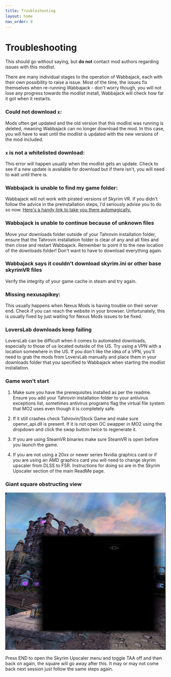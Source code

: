```yaml
---
title: Troubleshooting
layout: home
nav_order: 8
---
```


# Troubleshooting
This should go without saying, but **do not** contact mod authors regarding issues with this modlist.

There are many individual stages to the operation of Wabbajack, each with their own possibility to raise a issue. Most of the time, the issues fix themselves when re-running Wabbajack - don't worry though, you will not lose any progress towards the modlist install, Wabbajack will check how far it got when it restarts.

### Could not download `x`:
Mods often get updated and the old version that this modlist was running is deleted, meaning Wabbajack can no longer download the mod. In this case, you will have to wait until the modlist is updated with the new versions of the mod included.

### `x` is not a whitelisted download:
This error will happen usually when the modlist gets an update. Check to see if a new update is available for download but if there isn't, you will need to wait until there is.

### Wabbajack is unable to find my game folder:
Wabbajack will not work with pirated versions of Skyrim VR. If you didn't follow the advice in the preinstallation steps, I'd seriously advise you to do so now. [Here's a handy link to take you there automagically.](/Docs/README.html#Preparation)

### Wabbajack is unable to continue because of unknown files
Move your downloads folder outside of your Tahrovin installation folder, ensure that the Tahrovin installation folder is clear of any and all files and then close and restart Wabbajack. Remember to point it to the new location of the downloads folder! Don't want to have to download everything again.

### Wabbajack says it couldn't download skyrim.ini or other base skyrimVR files
Verify the integrity of your game cache in steam and try again.

### Missing nexusapikey:
This usually happens when Nexus Mods is having trouble on their server end. Check if you can reach the website in your browser. Unfortunately, this is usually fixed by just waiting for Nexus Mods issues to be fixed.

### LoversLab downloads keep failing
LoversLab can be difficult when it comes to automated downloads, especially to those of us located outside of the US. Try using a VPN with a location somewhere in the US. If you don't like the idea of a VPN, you'll need to grab the mods from LoversLab manually and place them in your downloads folder that you specified to Wabbajack when starting the modlist installation.

### Game won't start
1. Make sure you have the prerequisites installed as per the readme. Ensure you add your Tahrovin installation folder to your antivirus exceptions list, sometimes antivirus programs flag the virtual file system that MO2 uses even though it is completely safe.

2. If it still crashes check Tahrovin/Stock Game and make sure openvr_api.dll is present. If it is not open OC swapper in MO2 using the dropdown and click the swap button twice to regenerate it.

3. If you are using SteamVR binaries make sure SteamVR is open before you launch the game.

4. If you are not using a 20xx or newer series Nvidia graphics card or if you are using an AMD graphics card you will need to change skyrim upscaler from DLSS to FSR. Instructions for doing so are in the Skyrim Upscaler section of the main ReadMe page.

### Giant square obstructing view
![Black Square](/assets/images/BlackSquareUpscalerVR.png)

Press END to open the Skyrim Upscaler menu and toggle TAA off and then back on again, the square will go away after this. It may or may not come back next session just follow the same steps again.